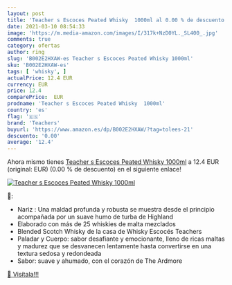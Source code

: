 ```yaml
---
layout: post
title: 'Teacher s Escoces Peated Whisky  1000ml al 0.00 % de descuento'
date: 2021-03-10 08:54:33
image: 'https://m.media-amazon.com/images/I/317k+NzD0YL._SL400_.jpg'
comments: true
category: ofertas
author: ring
slug: 'B002E2HXAW-es Teacher s Escoces Peated Whisky 1000ml'
sku: 'B002E2HXAW-es'
tags: [ 'whisky', ]
actualPrice: 12.4 EUR
currency: EUR
price: 12.4
comparePrice:  EUR
prodname: 'Teacher s Escoces Peated Whisky  1000ml'
country: 'es'
flag: '🇪🇸'
brand: 'Teachers'
buyurl: 'https://www.amazon.es/dp/B002E2HXAW/?tag=tolees-21'
descuento: '0.00'
average: '12.4'
---
```


Ahora mismo tienes [Teacher s Escoces Peated Whisky  1000ml](https://www.amazon.es/dp/B002E2HXAW/?tag=tolees-21) a 12.4 EUR (original:  EUR) (0.00 %  de descuento) en el siguiente enlace!

[![Teacher s Escoces Peated Whisky  1000ml](https://m.media-amazon.com/images/I/317k+NzD0YL._SL400_.jpg)](https://www.amazon.es/dp/B002E2HXAW/?tag=tolees-21)

🔎:

- Nariz : Una maldad profunda y robusta se muestra desde el principio acompañada por un suave humo de turba de Highland
- Elaborado con más de 25 whiskies de malta mezclados
- Blended Scotch Whisky de la casa de Whisky Escocés Teachers
- Paladar y Cuerpo: sabor desafiante y emocionante, lleno de ricas maltas y madurez que se desvanecen lentamente hasta convertirse en una textura sedosa y redondeada
- Sabor: suave y ahumado, con el corazón de The Ardmore

[🛒 Visítala!!!](https://www.amazon.es/dp/B002E2HXAW/?tag=tolees-21)
